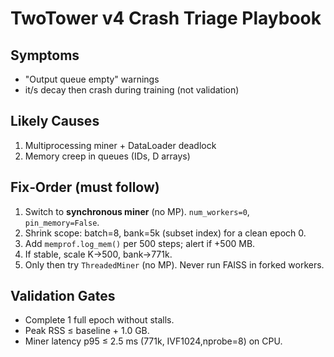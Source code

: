 # TwoTower v4 Crash Triage Playbook

## Symptoms
- "Output queue empty" warnings
- it/s decay then crash during training (not validation)

## Likely Causes
1. Multiprocessing miner + DataLoader deadlock
2. Memory creep in queues (IDs, D arrays)

## Fix‑Order (must follow)
1) Switch to **synchronous miner** (no MP). `num_workers=0`, `pin_memory=False`.
2) Shrink scope: batch=8, bank=5k (subset index) for a clean epoch 0.
3) Add `memprof.log_mem()` per 500 steps; alert if +500 MB.
4) If stable, scale K→500, bank→771k.
5) Only then try `ThreadedMiner` (no MP). Never run FAISS in forked workers.

## Validation Gates
- Complete 1 full epoch without stalls.
- Peak RSS ≤ baseline + 1.0 GB.
- Miner latency p95 ≤ 2.5 ms (771k, IVF1024,nprobe=8) on CPU.

